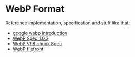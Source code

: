 # WebP Format

Reference implementation, specification and stuff like that:

- [google webp introduction](https://developers.google.com/speed/webp)
- [WebP Spec 1.0.3](https://chromium.googlesource.com/webm/libwebp/+/v1.0.3/doc/webp-container-spec.txt)
- [WebP VP8 chunk Spec](http://tools.ietf.org/html/rfc6386)
- [WebP filefront](https://wiki.fileformat.com/image/webp/)
